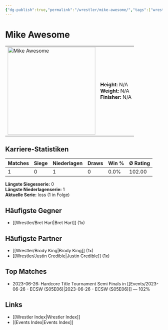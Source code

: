 ```yaml
---
{"dg-publish":true,"permalink":"/wrestler/mike-awesome/","tags":["wrestler"],"noteIcon":"","created":"2025-08-11T09:33:20.219+02:00"}
---
```



# Mike Awesome

<table>
<tr>
<td><img src="Mike Awesome.png" width="280" alt="Mike Awesome"></td>
<td>
<b>Height:</b> N/A<br>
<b>Weight:</b> N/A<br>
<b>Finisher:</b> N/A<br>
</td>
</tr>
</table>

## Karriere-Statistiken

| Matches | Siege | Niederlagen | Draws | Win % | Ø Rating |
|---------|-------|-------------|-------|-------|-----------|
| 1 | 0 | 1 | 0 | 0.0% | 102.00 |

**Längste Siegesserie:** 0<br>**Längste Niederlagenserie:** 1<br>**Aktuelle Serie:** loss (1 in Folge)


## Häufigste Gegner
- [[Wrestler/Bret Hart\|Bret Hart]] (1x)

## Häufigste Partner
- [[Wrestler/Brody King\|Brody King]] (1x)
- [[Wrestler/Justin Credible\|Justin Credible]] (1x)

## Top Matches
- 2023-06-26: Hardcore Title Tournament Semi Finals in [[Events/2023-06-26 - ECSW (S05E06)\|2023-06-26 - ECSW (S05E06)]] — 102%

## Links
- [[Wrestler Index\|Wrestler Index]]
- [[Events Index\|Events Index]]

